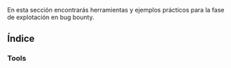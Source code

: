 En esta sección encontrarás herramientas y ejemplos prácticos para la fase de explotación en bug bounty.

## Índice
### Tools
